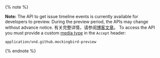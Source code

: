 {% note %}

**Note:** The API to get issue timeline events is currently available for developers to preview. During the preview period, the APIs may change without advance notice. 有关完整详情，请参阅[博客文章](https://developer.github.com/changes/2016-05-23-timeline-preview-api/)。 To access the API you must provide a custom [media type](/v3/media) in the `Accept` header:

```
application/vnd.github.mockingbird-preview
```

{% endnote %}
